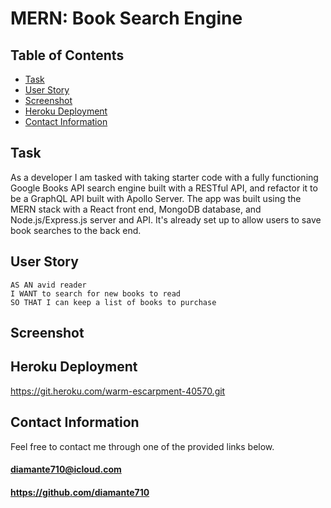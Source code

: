 # MERN: Book Search Engine

## Table of Contents

* [Task](#Task)
* [User Story](#User-Story)
* [Screenshot](#Screenshot)
* [Heroku Deployment](#Heroku-Deployment)
* [Contact Information](#Contact-Information)

## <a name="Task"></a>Task

As a developer I am tasked with taking starter code with a fully functioning Google Books API search engine built with a RESTful API, and refactor it to be a GraphQL API built with Apollo Server. The app was built using the MERN stack with a React front end, MongoDB database, and Node.js/Express.js server and API. It's already set up to allow users to save book searches to the back end.

## <a name="User Story"></a>User Story

```
AS AN avid reader
I WANT to search for new books to read
SO THAT I can keep a list of books to purchase
```

## <a name="Screenshot"></a>Screenshot



## <a name="Heroku Deployment"></a>Heroku Deployment

https://git.heroku.com/warm-escarpment-40570.git

## <a name="Contact Information"></a>Contact Information

Feel free to contact me through one of the provided links below.
#### diamante710@icloud.com
#### https://github.com/diamante710